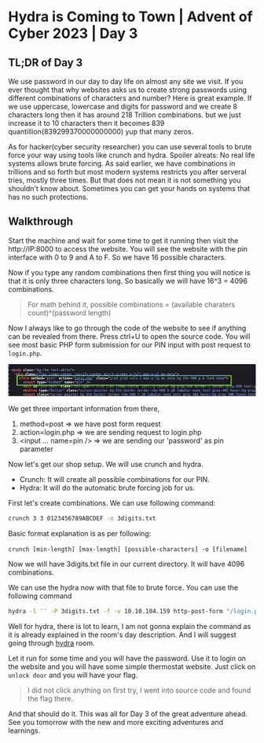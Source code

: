 # Hydra is Coming to Town | Advent of Cyber 2023 | Day 3

## TL;DR of Day 3

We use password in our day to day life on almost any site we visit. If you ever thought that why websites asks us to create strong passwords using different combinations of characters and number? Here is great example. If we use uppercase, lowercase and digits for password and we create 8 characters long then it has around 218 Trillion combinations. but we just increase it to 10 characters then it becomes 839 quantillion(839299370000000000) yup that many zeros.

As for hacker(cyber security researcher) you can use several tools to brute force your way using tools like crunch and hydra. Spoiler alreats: No real life systems allows brute forcing. As said earlier, we have combinations in trillions and so forth but most modern systems restricts you after serveral tries, mostly three times.
But that does not mean it is not something you shouldn't know about. Sometimes you can get your hands on systems that has no such protections.

## Walkthrough

Start the machine and wait for some time to get it running then visit the http://IP:8000 to access the website. You will see the website with the pin interface with 0 to 9 and A to F. So we have 16 possible characters.

Now if you type any random combinations then first thing you will notice is that it is only three characters long. So basically we will have 16^3 = 4096 combinations. 
> For math behind it, possible combinations = (available charaters count)^(password length)

Now I always like to go through the code of the website to see if anything can be revealed from there. Press ctrl+U to open the source code. You will see most basic PHP form submission for our PIN input with post request to `login.php`.

![Website code screenshot](../images/day3/0.png)

We get three important information from there, 
1. method=post => we have post form request
1. action=login.php => we are sending request to login.php
1. <input ... name=pin /> => we are sending our 'password' as pin parameter

Now let's get our shop setup. We will use crunch and hydra.

- Crunch: It will create all possible combinations for our PIN.
- Hydra: It will do the automatic brute forcing job for us.

First let's create combinations. We can use following command:
```bash
crunch 3 3 0123456789ABCDEF -o 3digits.txt
```
Basic format explanation is as per following:

`crunch [min-length] [max-length] [possible-characters] -o [filename]`

Now we will have 3digits.txt file in our current directory. It will have 4096 combinations.

We can use the hydra now with that file to brute force. You can use the following command

```bash
hydra -l '' -P 3digits.txt -f -v 10.10.104.159 http-post-form "/login.php:pin=^PASS^:Access denied" -s 8000
```

Well for hydra, there is lot to learn, I am not gonna explain the command as it is already explained in the room's day description. And I will suggest going through [hydra](https://tryhackme.com/room/hydra) room.

Let it run for some time and you will have the password. Use it to login on the website and you will have some simple thermostat website. Just click on `unlock door` and you will have your flag.

> I did not click anything on first try, I went into source code and found the flag there.

And that should do it. This was all for Day 3 of the great adventure ahead. See you tomorrow with the new and more exciting adventures and learnings.